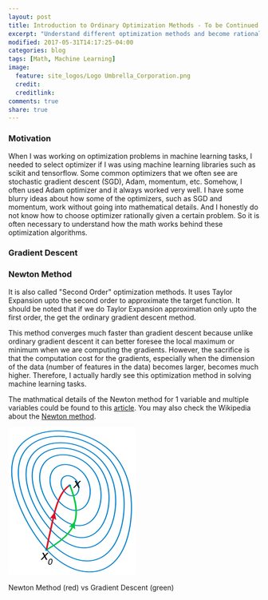 ```yaml
---
layout: post
title: Introduction to Ordinary Optimization Methods - To be Continued
excerpt: "Understand different optimization methods and become rational when we have to choose one of them."
modified: 2017-05-31T14:17:25-04:00
categories: blog
tags: [Math, Machine Learning]
image:
  feature: site_logos/Logo Umbrella_Corporation.png
  credit: 
  creditlink: 
comments: true
share: true
---
```


### Motivation

When I was working on optimization problems in machine learning tasks, I needed to select optimizer if I was using machine learning libraries such as scikit and tensorflow. Some common optimizers that we often see are stochastic gradient descent (SGD), Adam, momentum, etc. Somehow, I often used Adam optimizer and it always worked very well. I have some blurry ideas about how some of the optimizers, such as SGD and momentum, work without going into mathematical details. And I honestly do not know how to choose optimizer rationally given a certain problem. So it is often necessary to understand how the math works behind these optimization algorithms.

### Gradient Descent


### Newton Method

It is also called "Second Order" optimization methods. It uses Taylor Expansion upto the second order to approximate the target function. It should be noted that if we do Taylor Expansion approximation only upto the first order, the get the ordinary gradient descent method.

This method converges much faster than gradient descent because unlike ordinary gradient descent it can better foresee the local maximum or minimum when we are computing the gradients. However, the sacrifice is that the computation cost for the gradients, especially when the dimension of the data (number of features in the data) becomes larger, becomes much higher. Therefore, I actually hardly see this optimization method in solving machine learning tasks.

The mathmatical details of the Newton method for 1 variable and multiple variables could be found to this [article](/downloads/blog/2017-05-31-Optimization-Methods/newtonfull.pdf). You may also check the Wikipedia about the [Newton method](https://en.wikipedia.org/wiki/Newton%27s_method_in_optimization).

![](/images/blog/2017-05-31-Optimization-Methods/256px-Newton_optimization_vs_grad_descent.svg.png)

Newton Method (red) vs Gradient Descent (green)
